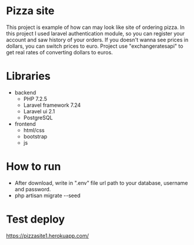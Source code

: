 # Pizza site
This project is example of how can may look like site of ordering pizza.
In this project I used laravel authentication module, so you can register your account and saw history of your orders.
If you doesn't wanna see prices in dollars, you can switch prices to euro. Project use "exchangeratesapi" to get real rates 
of converting dollars to euros.

# Libraries
- backend
    - PHP 7.2.5
    - Laravel framework 7.24
    - Laravel ui 2.1
    - PostgreSQL
- frontend
    - html/css
    - bootstrap
    - js
    
# How to run
- After download, write in ".env" file url path to your database, username and password.
- php artisan migrate --seed

# Test deploy 
https://pizzasite1.herokuapp.com/
